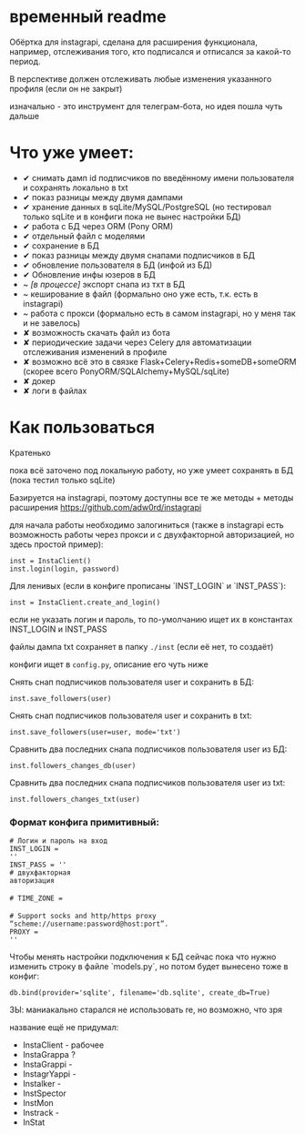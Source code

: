 # временный readme

<p>Обёртка для instagrapi, сделана для расширения функционала, 
например, отслеживания того, кто подписался и отписался за какой-то период.</p>
<p>В перспективе должен отслеживать любые изменения указанного профиля (если он не закрыт)</p>
<p>изначально - это инструмент для телеграм-бота, но идея пошла чуть дальше</p>

# Что уже умеет:

<ul>
<li>✔ снимать дамп id подписчиков по введённому имени пользователя и сохранять локально в txt</li>
<li>✔ показ разницы между двумя дампами</li>
<li>✔ хранение данных в sqLite/MySQL/PostgreSQL (но тестировал только sqLite и в конфиги пока не вынес настройки БД)</li>
<li>✔ работа с БД через ORM (Pony ORM)</li>
<li>✔ отдельный файл с моделями</li>
<li>✔ сохранение в БД</li>
<li>✔ показ разницы между двумя снапами подписчиков в БД</li>
<li>✔ обновление пользователя в БД (инфой из БД)</li>
<li>✔ Обновление инфы юзеров в БД</li>
<li>~ <i>[в процессе]</i> экспорт снапа из тхт в БД</li>
<li>~ кеширование в файл (формально оно уже есть, т.к. есть в instagrapi)</li>
<li>~ работа с прокси (формально есть в самом instagrapi, но у меня так и не завелось)</li>
<li>✘ возможность скачать файл из бота</li>
<li>✘ периодические задачи через Celery для автоматизации отслеживания изменений в профиле</li>
<li>✘ возможно всё это в связке Flask+Celery+Redis+someDB+someORM (скорее всего PonyORM/SQLAlchemy+MySQL/sqLite)</li>
<li>✘ докер</li>
<li>✘ логи в файлах</li>
</ul>

# Как пользоваться

<p>Кратенько</p>
<p>пока всё заточено под локальную работу, но уже умеет сохранять в БД (пока тестил только sqLite) </p>

<p>Базируется на instagrapi, поэтому доступны все те же методы + методы расширения
<a href="https://github.com/adw0rd/instagrapi" target="_blank">https://github.com/adw0rd/instagrapi</a></p>

<p>для начала работы необходимо залогиниться 
(также в instagrapi есть возможность работы через прокси и с двухфакторной авторизацией, но здесь простой пример):</p>

`inst = InstaClient()`</br>
`inst.login(login, password)`

<p>Для ленивых (если в конфиге прописаны `INST_LOGIN` и `INST_PASS`):</p>

<code>inst = InstaClient.create_and_login()</code>

<p>если не указать логин и пароль, то по-умолчанию ищет их в константах INST_LOGIN и INST_PASS</p>
<p>файлы дампа txt сохраняет в папку <code>./inst</code> (если её нет, то создаёт)</p>
<p>конфиги ищет в <code>config.py</code>, описание его чуть ниже</p>

<p>Снять снап подписчиков пользователя user и сохранить в БД: </p>

`inst.save_followers(user)`

<p>Снять снап подписчиков пользователя user и сохранить в txt: </p>

`inst.save_followers(user=user, mode='txt')`

<p>Сравнить два последних снапа подписчиков пользователя user из БД:</p>

`inst.followers_changes_db(user)`

<p>Сравнить два последних снапа подписчиков пользователя user из txt:</p>

`inst.followers_changes_txt(user)`

### Формат конфига примитивный:

<code># Логин и пароль на вход</code></br>
<code>INST_LOGIN = ''</code></br>
<code>INST_PASS = ''</code></br>
<code># двухфакторная авторизация</code></br>
</br>
<code># TIME_ZONE =</code></br>
</br>
<code># Support socks and http/https proxy “scheme://username:password@host:port”.</code></br>
<code>PROXY = ''</code></br>

<p>Чтобы менять настройки подключения к БД сейчас пока что нужно изменить строку в файле `models.py`, но потом будет вынесено тоже в конфиг:</p>

`db.bind(provider='sqlite', filename='db.sqlite', create_db=True)`

<p>ЗЫ: маниакально старался не использовать re, но возможно, что зря</p>

<p>название ещё не придумал:</p>

* InstaClient - рабочее
* InstaGrappa ?
* InstaGrappi -
* InstagrYappi -
* Instalker -
* InstSpector
* InstMon
* Instrack -
* InStat


